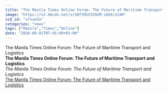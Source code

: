 ```yaml
---
title: "The Manila Times Online Forum: The Future of Maritime Transport and Logistics"
image: "https://s2.dmcdn.net/v/SQftM1VIX92M-i6k6/x240"
vid_id: "x7vue3a"
categories: "news"
tags: ["Manila","Times","Online"]
date: "2020-09-01T07:45:09+03:00"
---
```

The Manila Times Online Forum: The Future of Maritime Transport and Logistics<br><b>The Manila Times Online Forum: The Future of Maritime Transport and Logistics</b><br> <i>The Manila Times Online Forum: The Future of Maritime Transport and Logistics</i><br> <u>The Manila Times Online Forum: The Future of Maritime Transport and Logistics</u>
